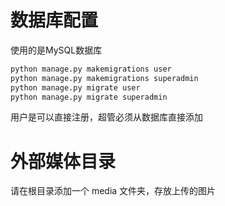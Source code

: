 # 数据库配置

使用的是MySQL数据库

```bash
python manage.py makemigrations user
python manage.py makemigrations superadmin
python manage.py migrate user
python manage.py migrate superadmin
```

用户是可以直接注册，超管必须从数据库直接添加

# 外部媒体目录

请在根目录添加一个 media 文件夹，存放上传的图片